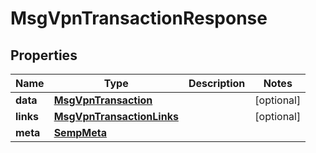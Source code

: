 
# MsgVpnTransactionResponse

## Properties
Name | Type | Description | Notes
------------ | ------------- | ------------- | -------------
**data** | [**MsgVpnTransaction**](MsgVpnTransaction.md) |  |  [optional]
**links** | [**MsgVpnTransactionLinks**](MsgVpnTransactionLinks.md) |  |  [optional]
**meta** | [**SempMeta**](SempMeta.md) |  | 



